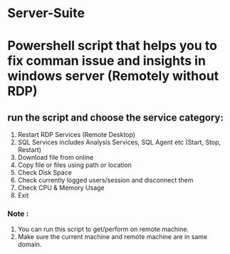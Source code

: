 # Server-Suite
# Powershell script that helps you to fix comman issue and insights in windows server (Remotely without RDP)

## run the script and choose the service category:

1. Restart RDP Services (Remote Desktop) 
2. SQL Services includes Analysis Services, SQL Agent etc (Start, Stop, Restart)
3. Download file from online  
4. Copy file or files using path or location
5. Check Disk Space
6. Check currently logged users/session and disconnect them          
7. Check CPU & Memory Usage
8. Exit

### Note : 
1. You can run this script to get/perform on remote machine.
2. Make sure the current machine and remote machine are in same domain.
